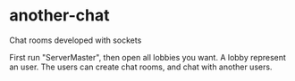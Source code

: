 # another-chat

Chat rooms developed with sockets

First run "ServerMaster", then open all lobbies you want. A lobby represent an user. 
The users can create chat rooms, and chat with another users.
